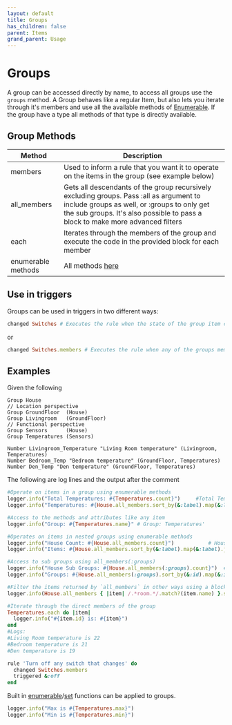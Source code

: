 ```yaml
---
layout: default
title: Groups
has_children: false
parent: Items
grand_parent: Usage
---
```


# Groups

A group can be accessed directly by name, to access all groups use the `groups` method. A Group behaves like a regular Item, but also lets you iterate through it's members and use all the available methods of 
[Enumerable](https://ruby-doc.org/core-2.6.8/Enumerable.html). If the group have a type all methods of that type is directly available.


## Group Methods

| Method             | Description                                                                                                                                                                                                              |
| ------------------ | ------------------------------------------------------------------------------------------------------------------------------------------------------------------------------------------------------------------------ |
| members            | Used to inform a rule that you want it to operate on the items in the group (see example below)                                                                                                                          |
| all_members        | Gets all descendants of the group recursively excluding groups. Pass :all as argument to include groups as well, or :groups to only get the sub groups. It's also possible to pass a block to make more advanced filters |
| each               | Iterates through the members of the group and execute the code in the provided block for each member                                                                                                                     |
| enumerable methods | All methods [here](https://ruby-doc.org/core-2.6.8/Enumerable.html)                                                                                                                                                      |

## Use in triggers

Groups can be used in triggers in two different ways:

```ruby
changed Switches # Executes the rule when the state of the group item changes
```
or

```ruby
changed Switches.members # Executes the rule when any of the groups members changes its state
```


## Examples

Given the following

```
Group House
// Location perspective
Group GroundFloor  (House)
Group Livingroom   (GroundFloor)
// Functional perspective
Group Sensors      (House)
Group Temperatures (Sensors)

Number Livingroom_Temperature "Living Room temperature" (Livingroom, Temperatures)
Number Bedroom_Temp "Bedroom temperature" (GroundFloor, Temperatures)
Number Den_Temp "Den temperature" (GroundFloor, Temperatures)
```

The following are log lines and the output after the comment

```ruby
#Operate on items in a group using enumerable methods
logger.info("Total Temperatures: #{Temperatures.count}")     #Total Temperatures: 3'
logger.info("Temperatures: #{House.all_members.sort_by(&:label).map(&:label).join(', ')}") #Temperatures: Bedroom temperature, Den temperature, Living Room temperature' 

#Access to the methods and attributes like any item
logger.info("Group: #{Temperatures.name}" # Group: Temperatures'

#Operates on items in nested groups using enumerable methods
logger.info("House Count: #{House.all_members.count}")           # House Count: 3
logger.info("Items: #{House.all_members.sort_by(&:label).map(&:label).join(', ')}")  # Items: Bedroom temperature, Den temperature, Living Room temperature

#Access to sub groups using all_members(:groups)
logger.info("House Sub Groups: #{House.all_members(:groups).count}")  # House Sub Groups: 4
logger.info("Groups: #{House.all_members(:groups).sort_by(&:id).map(&:id).join(', ')}")  # Groups: GroundFloor, Livingroom, Sensors, Temperatures

#Filter the items returned by `all_members` in other ways using a block
logger.info(House.all_members { |item| /.*room.*/.match?(item.name) }.sort_by(&:name).map(&:name).join(', ')) # Bedroom_Temp, Livingroom, Livingroom_Temperature

#Iterate through the direct members of the group
Temperatures.each do |item|
  logger.info("#{item.id} is: #{item}")
end
#Logs:
#Living Room temperature is 22
#Bedroom temperature is 21
#Den temperature is 19

```


```ruby
rule 'Turn off any switch that changes' do
  changed Switches.members
  triggered &:off
end
```

Built in [enumerable](https://ruby-doc.org/core-2.6.8/Enumerable.html)/[set](https://ruby-doc.org/stdlib-2.6.8/libdoc/set/rdoc/Set.html) functions can be applied to groups.  
```ruby
logger.info("Max is #{Temperatures.max}")
logger.info("Min is #{Temperatures.min}")
```
